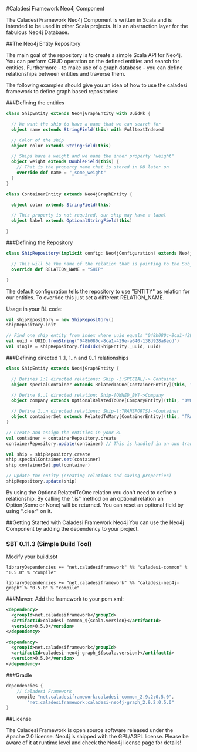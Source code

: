#Caladesi Framework Neo4j Component

The Caladesi Framework Neo4j Component is written in Scala and is intended to be used in other Scala projects. It is
an abstraction layer for the fabulous Neo4j Database.

##The Neo4j Entity Repository

The main goal of the repository is to create a simple Scala API for Neo4j. You can perform CRUD operation on the
defined entities and search for entities. Furthermore - to make use of a graph database - you can define relationships
between entities and traverse them.

The following examples should give you an idea of how to use the caladesi framework to define graph based repositories:

###Defining the entities

```scala
class ShipEntity extends Neo4jGraphEntity with UuidPk {

  // We want the ship to have a name that we can search for
  object name extends StringField(this) with FulltextIndexed

  // Color of the ship
  object color extends StringField(this)

  // Ships have a weight and we name the inner property "weight"
  object weight extends DoubleField(this) {
    // That is the property name that is stored in DB later on
    override def name = "_some_weight"
  }
}

class ContainerEntity extends Neo4jGraphEntity {

  object color extends StringField(this)

  // This property is not required, our ship may have a label
  object label extends OptionalStringField(this)

}
```

###Defining the Repository

```scala
class ShipRepository(implicit config: Neo4jConfiguration) extends Neo4jGraphRepository[ShipEntity] {

  // This will be the name of the relation that is pointing to the Sub_Reference node
  override def RELATION_NAME = "SHIP"

}
```

The default configuration tells the repository to use "ENTITY" as relation for our entities. To
override this just set a different RELATION_NAME.

Usage in your BL code:

```scala
val shipRepository = new ShipRepository()
shipRepository.init

// Find one ship entity from index where uuid equals "048b080c-8ca1-429e-a640-138d928a8ecd"
val uuid = UUID.fromString("048b080c-8ca1-429e-a640-138d928a8ecd")
val single = shipRepository.findIdx(ShipEntity._uuid, uuid)
```

###Defining directed 1..1, 1..n and 0..1 relationships

```scala
class ShipEntity extends Neo4jGraphEntity {

  // Defines 1:1 directed relations: Ship -[:SPECIAL]-> Container
  object specialContainer extends RelatedToOne[ContainerEntity](this, "SPECIAL")

  // Define 0..1 directed relation: Ship-[OWNED_BY]->Company
  object company extends OptionalRelatedToOne[CompanyEntity](this, "OWNED_BY")

  // Define 1..n directed relations: Ship-[:TRANSPORTS]->Container
  object containerSet extends RelatedToMany[ContainerEntity](this, "TRANSPORTS")
}

// Create and assign the entities in your BL
val container = containerRepository.create
containerRepository.update(container) // This is handled in an own transaction

val ship = shipRepository.create
ship.specialContainer.set(container)
ship.containerSet.put(container)

// Update the entity (creating relations and saving properties)
shipRepository.update(ship)
```

By using the OptionalRelatedToOne relation you don't need to define a relationship. By calling the ".is" method on
an optional relation an Option(Some or None) will be returned. You can reset an optional field by using ".clear" on it.

##Getting Started with Caladesi Framework Neo4j
You can use the Neo4j Component by adding the dependency to your project.

### SBT 0.11.3 (Simple Build Tool)
Modify your build.sbt

    libraryDependencies += "net.caladesiframework" %% "caladesi-common" % "0.5.0" % "compile"

    libraryDependencies += "net.caladesiframework" %% "caladesi-neo4j-graph" % "0.5.0" % "compile"

###Maven:
Add the framework to your pom.xml:

```xml
<dependency>
  <groupId>net.caladesiframework</groupId>
  <artifactId>caladesi-common_${scala.version}</artifactId>
  <version>0.5.0</version>
</dependency>

<dependency>
  <groupId>net.caladesiframework</groupId>
  <artifactId>caladesi-neo4j-graph_${scala.version}</artifactId>
  <version>0.5.0</version>
</dependency>
```

###Gradle
```groovy
dependencies {
    // Caladesi Framework
    compile "net.caladesiframework:caladesi-common_2.9.2:0.5.0",
        "net.caladesiframework:caladesi-neo4j-graph_2.9.2:0.5.0"
}
```

##License

The Caladesi Framework is open source software released under the Apache 2.0 license.
Neo4j is shipped with the GPL/AGPL license. Please be aware of it at runtime level and check the Neo4j license page for
details!